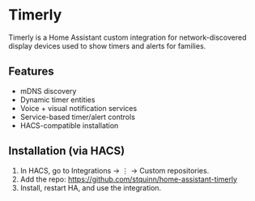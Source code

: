 # Timerly

Timerly is a Home Assistant custom integration for network-discovered display devices used to show timers and alerts for families.

## Features

- mDNS discovery
- Dynamic timer entities
- Voice + visual notification services
- Service-based timer/alert controls
- HACS-compatible installation

## Installation (via HACS)

1. In HACS, go to Integrations → ⋮ → Custom repositories.
2. Add the repo: https://github.com/stquinn/home-assistant-timerly
3. Install, restart HA, and use the integration.